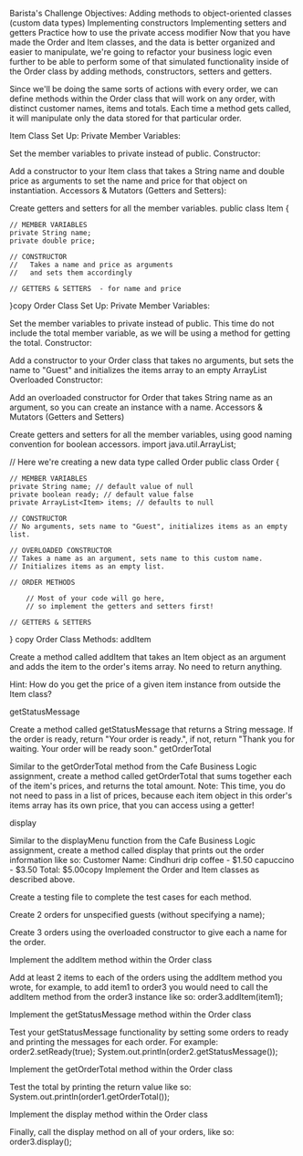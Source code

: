 Barista's Challenge
Objectives:
Adding methods to object-oriented classes (custom data types)
Implementing constructors
Implementing setters and getters
Practice how to use the private access modifier
Now that you have made the Order and Item classes, and the data is better organized and easier to manipulate, we're going to refactor your business logic even further to be able to perform some of that simulated functionality inside of the Order class by adding methods, constructors, setters and getters. 

Since we'll be doing the same sorts of actions with every order, we can define methods within the Order class that will work on any order, with distinct customer names, items and totals. Each time a method gets called, it will manipulate only the data stored for that particular order.


Item Class Set Up:
Private Member Variables:

Set the member variables to private instead of  public.
Constructor: 

Add a constructor to your Item class that takes a String name and  double price as arguments to set the name and price for that object on instantiation.
Accessors & Mutators (Getters and Setters):

Create getters and setters for all the member variables.
public class Item {
    
    // MEMBER VARIABLES
    private String name;
    private double price;
    
    // CONSTRUCTOR
    //   Takes a name and price as arguments 
    //   and sets them accordingly
    
    // GETTERS & SETTERS  - for name and price
    
}copy
Order Class Set Up:
Private Member Variables:

Set the member variables to private instead of  public.
This time do not include the total member variable, as we will be using a method for getting the total.
Constructor: 

Add a constructor to your Order class that takes no arguments, but sets the name to "Guest" and initializes the items array to an empty ArrayList<Item> 
Overloaded Constructor: 

Add an overloaded constructor for Order that takes String name as an argument, so you can create an instance with a name.
Accessors & Mutators (Getters and Setters)

Create getters and setters for all the member variables, using good naming convention for boolean accessors.
import java.util.ArrayList;
    
// Here we're creating a new data type called Order
public class Order {
    
    // MEMBER VARIABLES
    private String name; // default value of null
    private boolean ready; // default value false
    private ArrayList<Item> items; // defaults to null
    
    // CONSTRUCTOR
    // No arguments, sets name to "Guest", initializes items as an empty list.
    
    // OVERLOADED CONSTRUCTOR
    // Takes a name as an argument, sets name to this custom name.
    // Initializes items as an empty list.
    
    // ORDER METHODS
    
    	// Most of your code will go here, 
    	// so implement the getters and setters first!
    
    // GETTERS & SETTERS
    
}
copy
Order Class Methods:
addItem

Create a method called addItem  that takes an Item object as an argument and adds the item to the order's items array. No need to return anything.

Hint: How do you get the price of a given item instance from outside the Item class?

getStatusMessage

Create a method called getStatusMessage that returns a String message. If the order is ready, return "Your order is ready.", if not, return "Thank you for waiting. Your order will be ready soon."
getOrderTotal

Similar to the getOrderTotal method from the Cafe Business Logic assignment, create a method called getOrderTotal that sums together each of the item's prices, and returns the total amount. 
Note: This time, you do not need to pass in a list of prices, because each item object in this order's items array has its own price, that you can access using a getter!

display

Similar to the displayMenu function from the Cafe Business Logic assignment, create a method called display that prints out the order information like so:
    Customer Name: Cindhuri
    drip coffee - $1.50
    capuccino - $3.50
    Total: $5.00copy
Implement the Order and Item classes as described above.

Create a testing file to complete the test cases for each method.

Create 2 orders for unspecified guests (without specifying a name);

Create 3 orders using the overloaded constructor to give each a name for the order.

Implement the addItem method within the Order class

Add at least 2 items to each of the orders using the addItem method you wrote, for example, to add item1 to order3 you would need to call the addItem method from the order3 instance like so: order3.addItem(item1);

Implement the getStatusMessage method within the Order class

Test your getStatusMessage functionality by setting some orders to ready and printing the messages for each order. For example: order2.setReady(true); System.out.println(order2.getStatusMessage());

Implement the getOrderTotal method within the Order class

Test the total by printing the return value like so: System.out.println(order1.getOrderTotal());

Implement the display method within the Order class

Finally, call the display method on all of your orders, like so: order3.display();